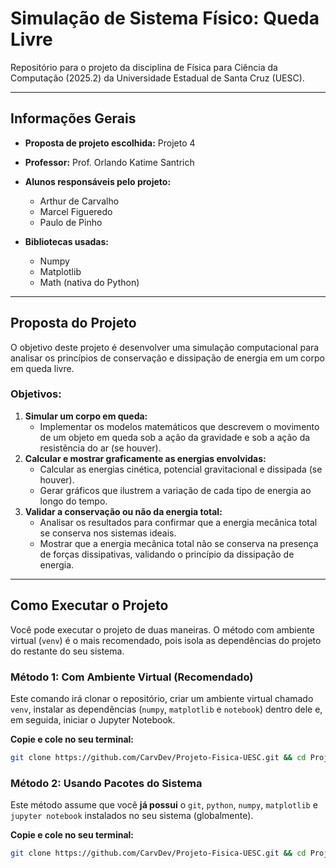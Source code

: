 # Simulação de Sistema Físico: Queda Livre

Repositório para o projeto da disciplina de Física para Ciência da Computação (2025.2) da Universidade Estadual de Santa Cruz (UESC).

---

## Informações Gerais

* **Proposta de projeto escolhida:** Projeto 4
* **Professor:** Prof. Orlando Katime Santrich
* **Alunos responsáveis pelo projeto:**
  * Arthur de Carvalho
  * Marcel Figueredo
  * Paulo de Pinho

* **Bibliotecas usadas:**
  * Numpy
  * Matplotlib
  * Math (nativa do Python)


---

## Proposta do Projeto

O objetivo deste projeto é desenvolver uma simulação computacional para analisar os princípios de conservação e dissipação de energia em um corpo em queda livre.

### Objetivos:

1.  **Simular um corpo em queda:**
    * Implementar os modelos matemáticos que descrevem o movimento de um objeto em queda sob a ação da gravidade e sob a ação da resistência do ar (se houver).
2.  **Calcular e mostrar graficamente as energias envolvidas:**
    * Calcular as energias cinética, potencial gravitacional e dissipada (se houver).
    * Gerar gráficos que ilustrem a variação de cada tipo de energia ao longo do tempo.
3.  **Validar a conservação ou não da energia total:**
    * Analisar os resultados para confirmar que a energia mecânica total se conserva nos sistemas ideais.
    * Mostrar que a energia mecânica total não se conserva na presença de forças dissipativas, validando o princípio da dissipação de energia.

---

## Como Executar o Projeto

Você pode executar o projeto de duas maneiras. O método com ambiente virtual (`venv`) é o mais recomendado, pois isola as dependências do projeto do restante do seu sistema.

### Método 1: Com Ambiente Virtual (Recomendado)

Este comando irá clonar o repositório, criar um ambiente virtual chamado `venv`, instalar as dependências (`numpy`, `matplotlib` e `notebook`) dentro dele e, em seguida, iniciar o Jupyter Notebook.

**Copie e cole no seu terminal:**

```bash
git clone https://github.com/CarvDev/Projeto-Fisica-UESC.git && cd Projeto-Fisica-UESC && python -m venv venv && venv/bin/pip install numpy matplotlib notebook && venv/bin/jupyter notebook
```

### Método 2: Usando Pacotes do Sistema

Este método assume que você **já possui** o `git`, `python`, `numpy`, `matplotlib` e `jupyter notebook` instalados no seu sistema (globalmente).

**Copie e cole no seu terminal:**

```bash
git clone https://github.com/CarvDev/Projeto-Fisica-UESC.git && cd Projeto-Fisica-UESC && python -m venv venv && venv/bin/pip install numpy matplotlib notebook && venv/bin/jupyter notebook
```